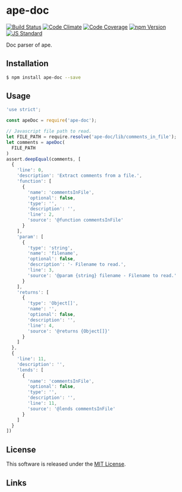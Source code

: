 ape-doc
==========

<!---
This file is generated by ape-tmpl. Do not update manually.
--->

<!-- Badge Start -->
<a name="badges"></a>

[![Build Status][bd_travis_shield_url]][bd_travis_url]
[![Code Climate][bd_codeclimate_shield_url]][bd_codeclimate_url]
[![Code Coverage][bd_codeclimate_coverage_shield_url]][bd_codeclimate_url]
[![npm Version][bd_npm_shield_url]][bd_npm_url]
[![JS Standard][bd_standard_shield_url]][bd_standard_url]

[bd_repo_url]: https://github.com/ape-repo/ape-doc
[bd_travis_url]: http://travis-ci.org/ape-repo/ape-doc
[bd_travis_shield_url]: http://img.shields.io/travis/ape-repo/ape-doc.svg?style=flat
[bd_travis_com_url]: http://travis-ci.com/ape-repo/ape-doc
[bd_travis_com_shield_url]: https://api.travis-ci.com/ape-repo/ape-doc.svg?token=
[bd_license_url]: https://github.com/ape-repo/ape-doc/blob/master/LICENSE
[bd_codeclimate_url]: http://codeclimate.com/github/ape-repo/ape-doc
[bd_codeclimate_shield_url]: http://img.shields.io/codeclimate/github/ape-repo/ape-doc.svg?style=flat
[bd_codeclimate_coverage_shield_url]: http://img.shields.io/codeclimate/coverage/github/ape-repo/ape-doc.svg?style=flat
[bd_gemnasium_url]: https://gemnasium.com/ape-repo/ape-doc
[bd_gemnasium_shield_url]: https://gemnasium.com/ape-repo/ape-doc.svg
[bd_npm_url]: http://www.npmjs.org/package/ape-doc
[bd_npm_shield_url]: http://img.shields.io/npm/v/ape-doc.svg?style=flat
[bd_standard_url]: http://standardjs.com/
[bd_standard_shield_url]: https://img.shields.io/badge/code%20style-standard-brightgreen.svg

<!-- Badge End -->


<!-- Description Start -->
<a name="description"></a>

Doc parser of ape.

<!-- Description End -->


<!-- Overview Start -->
<a name="overview"></a>



<!-- Overview End -->


<!-- Sections Start -->
<a name="sections"></a>

<!-- Section from "doc/guides/01.Installation.md.hbs" Start -->

<a name="section-doc-guides-01-installation-md"></a>
Installation
-----

```bash
$ npm install ape-doc --save
```


<!-- Section from "doc/guides/01.Installation.md.hbs" End -->

<!-- Section from "doc/guides/02.Usage.md.hbs" Start -->

<a name="section-doc-guides-02-usage-md"></a>
Usage
---------

```javascript
'use strict';

const apeDoc = require('ape-doc');

// Javascript file path to read.
let FILE_PATH = require.resolve('ape-doc/lib/comments_in_file');
let comments = apeDoc(
  FILE_PATH
)
assert.deepEqual(comments, [
  {
    'line': 0,
    'description': 'Extract comments from a file.',
    'function': [
      {
        'name': 'commentsInFile',
        'optional': false,
        'type': '',
        'description': '',
        'line': 2,
        'source': '@function commentsInFile'
      }
    ],
    'param': [
      {
        'type': 'string',
        'name': 'filename',
        'optional': false,
        'description': '- Filename to read.',
        'line': 3,
        'source': '@param {string} filename - Filename to read.'
      }
    ],
    'returns': [
      {
        'type': 'Object[]',
        'name': '',
        'optional': false,
        'description': '',
        'line': 4,
        'source': '@returns {Object[]}'
      }
    ]
  },
  {
    'line': 11,
    'description': '',
    'lends': [
      {
        'name': 'commentsInFile',
        'optional': false,
        'type': '',
        'description': '',
        'line': 11,
        'source': '@lends commentsInFile'
      }
    ]
  }
])

```


<!-- Section from "doc/guides/02.Usage.md.hbs" End -->


<!-- Sections Start -->


<!-- LICENSE Start -->
<a name="license"></a>

License
-------
This software is released under the [MIT License](https://github.com/ape-repo/ape-doc/blob/master/LICENSE).

<!-- LICENSE End -->


<!-- Links Start -->
<a name="links"></a>

Links
------


<!-- Links End -->
